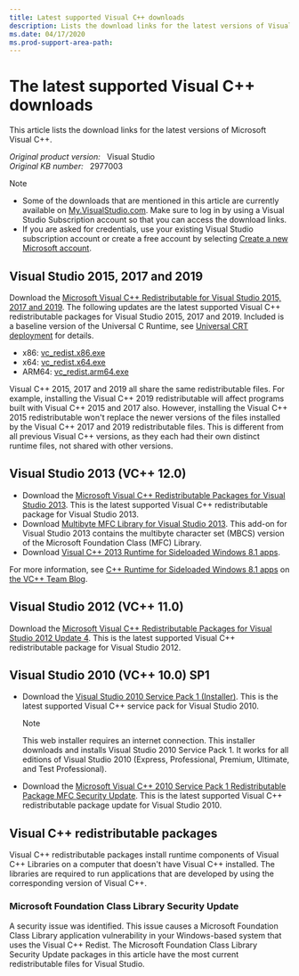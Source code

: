 ```yaml
---
title: Latest supported Visual C++ downloads
description: Lists the download links for the latest versions of Visual C++.
ms.date: 04/17/2020
ms.prod-support-area-path:
---
```

# The latest supported Visual C++ downloads

This article lists the download links for the latest versions of Microsoft Visual C++.

_Original product version:_ &nbsp; Visual Studio  
_Original KB number:_ &nbsp; 2977003

> [!NOTE]
>
> - Some of the downloads that are mentioned in this article are currently available on [My.VisualStudio.com](https://my.visualstudio.com/). Make sure to log in by using a Visual Studio Subscription account so that you can access the download links.
> - If you are asked for credentials, use your existing Visual Studio subscription account or create a free account by selecting [Create a new Microsoft account](https://login.microsoftonline.com/common/oauth2/authorize?client_id=499b84ac-1321-427f-aa17-267ca6975798&site_id=501454&response_mode=form_post&response_type=code+id_token&redirect_uri=https%3A%2F%2Fapp.vssps.visualstudio.com%2F_signedin&nonce=95942429-1297-4a7b-ab5c-0d6fcce90df4&state=realm%3Dmy.visualstudio.com%26reply_to%3Dhttps%253A%252F%252Fmy.visualstudio.com%252FDownloads%253Fpid%253D2082%26ht%3D3%26nonce%3D95942429-1297-4a7b-ab5c-0d6fcce90df4&resource=https%3A%2F%2Fmanagement.core.windows.net%2F&cid=95942429-1297-4a7b-ab5c-0d6fcce90df4&wsucxt=1).

## Visual Studio 2015, 2017 and 2019

Download the [Microsoft Visual C++ Redistributable for Visual Studio 2015, 2017 and 2019](https://www.visualstudio.com/downloads/). The following updates are the latest supported Visual C++ redistributable packages for Visual Studio 2015, 2017 and 2019. Included is a baseline version of the Universal C Runtime, see [Universal CRT deployment](/cpp/windows/universal-crt-deployment?view=vs-2019) for details.

- x86: [vc_redist.x86.exe](https://aka.ms/vs/16/release/vc_redist.x86.exe)
- x64: [vc_redist.x64.exe](https://aka.ms/vs/16/release/vc_redist.x64.exe)
- ARM64: [vc_redist.arm64.exe](https://aka.ms/vs/16/release/VC_redist.arm64.exe)

Visual C++ 2015, 2017 and 2019 all share the same redistributable files. For example, installing the Visual C++ 2019 redistributable will affect programs built with Visual C++ 2015 and 2017 also. However, installing the Visual C++ 2015 redistributable won't replace the newer versions of the files installed by the Visual C++ 2017 and 2019 redistributable files. This is different from all previous Visual C++ versions, as they each had their own distinct runtime files, not shared with other versions.

## Visual Studio 2013 (VC++ 12.0)

- Download the [Microsoft Visual C++ Redistributable Packages for Visual Studio 2013](https://support.microsoft.com/help/4032938). This is the latest supported Visual C++ redistributable package for Visual Studio 2013.
- Download [Multibyte MFC Library for Visual Studio 2013](https://my.visualstudio.com/Downloads?pid=1430). This add-on for Visual Studio 2013 contains the multibyte character set (MBCS) version of the Microsoft Foundation Class (MFC) Library.
- Download [Visual C++ 2013 Runtime for Sideloaded Windows 8.1 apps](https://download.microsoft.com/download/5/f/0/5f0f8404-9329-44a9-8176-ed6f7f746f25/vclibs_redist_packages.zip).

For more information, see [C++ Runtime for Sideloaded Windows 8.1 apps](https://devblogs.microsoft.com/cppblog/c-runtime-for-sideloaded-windows-8-1-apps/) on [the VC++ Team Blog](https://devblogs.microsoft.com/cppblog/).

## Visual Studio 2012 (VC++ 11.0)

Download the [Microsoft Visual C++ Redistributable Packages for Visual Studio 2012 Update 4](https://my.visualstudio.com/Downloads?pid=1452). This is the latest supported Visual C++ redistributable package for Visual Studio 2012.

## Visual Studio 2010 (VC++ 10.0) SP1

- Download the [Visual Studio 2010 Service Pack 1 (Installer)](https://my.visualstudio.com/Downloads?pid=963). This is the latest supported Visual C++ service pack for Visual Studio 2010.

    > [!NOTE]
    > This web installer requires an internet connection. This installer downloads and installs Visual Studio 2010 Service Pack 1. It works for all editions of Visual Studio 2010 (Express, Professional, Premium, Ultimate, and Test Professional).

- Download the [Microsoft Visual C++ 2010 Service Pack 1 Redistributable Package MFC Security Update](https://www.microsoft.com/download/details.aspx?id=26999). This is the latest supported Visual C++ redistributable package update for Visual Studio 2010.

## Visual C++ redistributable packages

Visual C++ redistributable packages install runtime components of Visual C++ Libraries on a computer that doesn't have Visual C++ installed. The libraries are required to run applications that are developed by using the corresponding version of Visual C++.

### Microsoft Foundation Class Library Security Update

A security issue was identified. This issue causes a Microsoft Foundation Class Library application vulnerability in your Windows-based system that uses the Visual C++ Redist. The Microsoft Foundation Class Library Security Update packages in this article have the most current redistributable files for Visual Studio.
